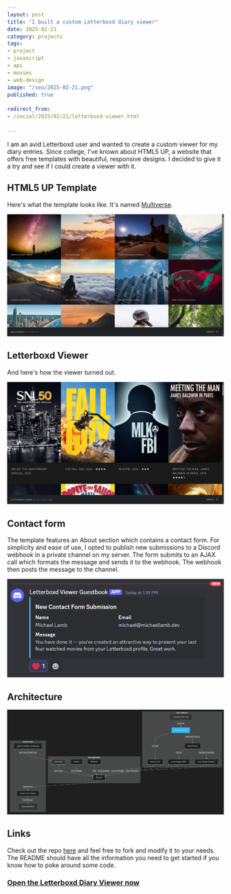 ```yaml
---
layout: post
title: "I built a custom Letterboxd diary viewer"
date: 2025-02-21 
category: projects
tags:
- project
- javascript
- api
- movies
- web-design
image: "/seo/2025-02-21.png"
published: true

redirect_from:
- /social/2025/02/21/letterboxd-viewer.html

---
```


I am an avid Letterboxd user and wanted to create a custom viewer for my diary entries. Since college, I've known about HTML5 UP, a website that offers free templates with beautiful, responsive designs. I decided to give it a try and see if I could create a viewer with it.

## HTML5 UP Template

Here's what the template looks like. It's named [Multiverse](https://html5up.net/multiverse).

![Multiverse](/img/multiverse-capture.png)

## Letterboxd Viewer

And here's how the viewer turned out.

![Viewer](/img/letterboxd-viewer-capture.png)

## Contact form

The template features an About section which contains a contact form. For simplicity and ease of use, I opted to publish new submissions to a Discord webhook in a private channel on my server. The form submits to an AJAX call which formats the message and sends it to the webhook. The webhook then posts the message to the channel.

![Webhook](/img/letterboxd-viewer-webhook.png)

## Architecture

[![Architecture](/img/letterboxd-viewer-architecture.png)](/img/letterboxd-viewer-architecture.png)

## Links

Check out the repo [here](https://github.com/michaellambgelo/letterboxd-viewer) and feel free to fork and modify it to your needs. The README should have all the information you need to get started if you know how to poke around some code.

### [Open the Letterboxd Diary Viewer now](https://michaellambgelo.github.io/letterboxd-viewer/)
